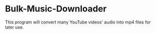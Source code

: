 # Bulk-Music-Downloader

This program will convert many YouTube videos' audio into mp4 files for later use.
